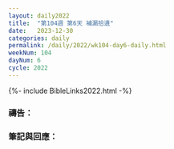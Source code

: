 ```yaml
---
layout: daily2022
title:  "第104週 第6天 補漏拾遺"
date:   2023-12-30
categories: daily
permalink: /daily/2022/wk104-day6-daily.html
weekNum: 104
dayNum: 6
cycle: 2022
---
```


{%- include BibleLinks2022.html -%}

### 禱告：

### 筆記與回應：
